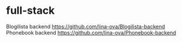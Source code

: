 # full-stack


Blogilista backend https://github.com/lina-ova/Blogilista-backend
Phonebook backend https://github.com/lina-ova/Phonebook-backend
